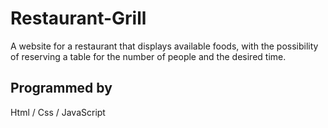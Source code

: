 # Restaurant-Grill
A website for a restaurant that displays available foods, with the
possibility of reserving a table for the number of people and the
desired time.
## Programmed by
Html / Css / JavaScript
